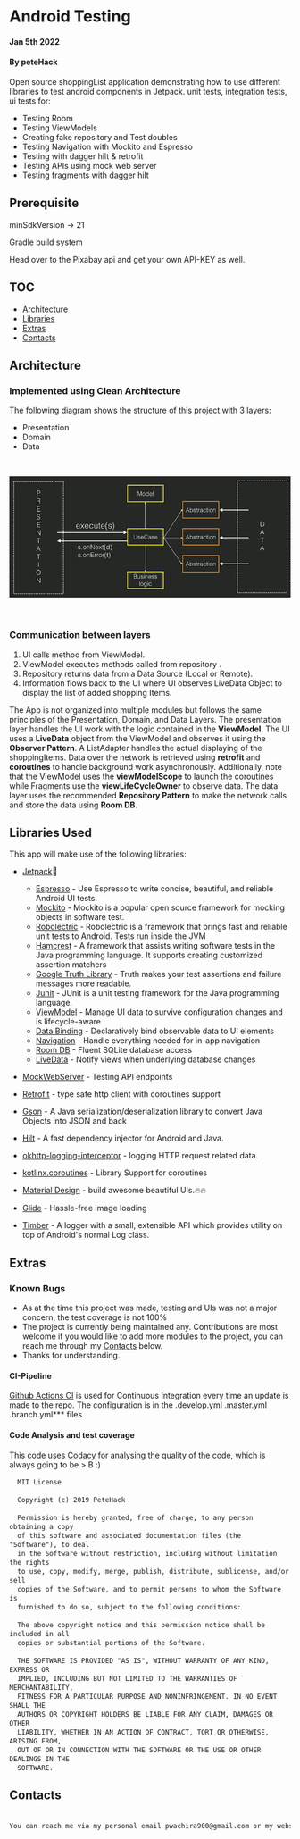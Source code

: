 

# Android Testing
#### Jan 5th 2022
#### By **peteHack**


Open source shoppingList application demonstrating how to use different libraries to test android components in Jetpack. unit tests, integration tests, ui tests for:
- Testing Room
- Testing ViewModels
- Creating fake repository and Test doubles
- Testing Navigation with Mockito and Espresso
- Testing with dagger hilt & retrofit
- Testing APIs using mock web server
- Testing fragments with dagger hilt

## Prerequisite

minSdkVersion -> 21

Gradle build system

Head over to the Pixabay api and get your own API-KEY as well.


## TOC

- [Architecture](#architecture)
- [Libraries](#libraries)
- [Extras](#extras)
- [Contacts](#Contacts)

## Architecture

### Implemented using Clean Architecture
The following diagram shows the structure of this project with 3 layers:
- Presentation
- Domain
- Data

<br>
<p align="center">
  <img src="https://github.com/peter-wachira/TMDBClient/blob/master/diagram.png" width="750"/>
</p>
<br>

### Communication between layers

1. UI calls method from ViewModel.
2. ViewModel executes methods called from repository .
3. Repository returns data from a Data Source (Local or Remote).
4. Information flows back to the UI where UI observes LiveData Object to display the list of added shopping Items.


The App is not organized into multiple modules but follows the same principles of
the Presentation, Domain, and Data Layers.
The presentation layer handles the UI work with the logic contained in the **ViewModel**.
The UI uses a **LiveData** object from the ViewModel and observes it using the **Observer Pattern**.
A ListAdapter handles the actual displaying of the shoppingItems. Data over the network is retrieved using
**retrofit** and **coroutines** to handle background work asynchronously. Additionally, note that
the ViewModel uses the **viewModelScope** to launch the coroutines while Fragments use the **viewLifeCycleOwner**
to observe data.
The data layer uses the recommended **Repository Pattern** to make the network calls and store the data using
**Room DB**.
 
## Libraries Used

This app will make use of the following libraries:

- [Jetpack](https://developer.android.com/jetpack)🚀

  - [Espresso](https://developer.android.com/training/testing/espresso) - Use Espresso to write concise, beautiful, and reliable Android UI tests.
  - [Mockito](https://github.com/mockito/mockito) - Mockito is a popular open source framework for mocking objects in software test.
  - [Robolectric]() - Robolectric is a framework that brings fast and reliable unit tests to Android. Tests run inside the JVM 
  - [Hamcrest](http://hamcrest.org/JavaHamcrest/) - A framework that assists writing software tests in the Java programming language. It supports creating customized assertion matchers
  - [Google Truth Library](https://github.com/google/truth) - Truth makes your test assertions and failure messages more readable.
  - [Junit](https://junit.org/junit4/) - JUnit is a unit testing framework for the Java programming language.
  - [ViewModel](https://developer.android.com/topic/libraries/architecture/viewmodel) - Manage UI data to survive configuration changes and is lifecycle-aware
  - [Data Binding](https://developer.android.com/topic/libraries/data-binding) - Declaratively bind observable data to UI elements
  - [Navigation](https://developer.android.com/guide/navigation/) - Handle everything needed for in-app navigation
  - [Room DB](https://developer.android.com/topic/libraries/architecture/room) - Fluent SQLite database access
  - [LiveData](https://developer.android.com/topic/libraries/architecture/livedata) - Notify views when underlying database changes
 
- [MockWebServer](https://github.com/square/okhttp/tree/master/mockwebserver) - Testing API endpoints 
- [Retrofit](https://square.github.io/retrofit/) - type safe http client with coroutines support
- [Gson](https://github.com/google/gson) - A Java serialization/deserialization library to convert Java Objects into JSON and back
- [Hilt](https://developer.android.com/training/dependency-injection/hilt-android) - A fast dependency injector for Android and Java.
- [okhttp-logging-interceptor](https://github.com/square/okhttp/blob/master/okhttp-logging-interceptor/README.md) - logging HTTP request related data.
- [kotlinx.coroutines](https://github.com/Kotlin/kotlinx.coroutines) - Library Support for coroutines
- [Material Design](https://material.io/develop/android/docs/getting-started/) - build awesome beautiful UIs.🔥🔥
- [Glide](https://github.com/bumptech/glide) - Hassle-free image loading
- [Timber](https://github.com/JakeWharton/timber) - A logger with a small, extensible API which provides utility on top of Android's normal Log class.


## Extras

### Known Bugs

- As at the time this project was made, testing and UIs was not a major concern, the test coverage is not 100% 
- The project is currently being maintained any. Contributions are most welcome if you would like to add more modules to the project, you can reach me through my [Contacts](#Contacts) below.
- Thanks for understanding.


#### CI-Pipeline

[Github Actions CI](https://github.com/features/actions/) is used for Continuous Integration every time an update is made
to the repo. The configuration is in the .develop.yml .master.yml .branch.yml*** files

#### Code Analysis and test coverage

This code uses [Codacy](https://www.codacy.com/) for analysing the quality of the code, which is
always going to be > B :)

```
  MIT License
  
  Copyright (c) 2019 PeteHack
  
  Permission is hereby granted, free of charge, to any person obtaining a copy
  of this software and associated documentation files (the "Software"), to deal
  in the Software without restriction, including without limitation the rights
  to use, copy, modify, merge, publish, distribute, sublicense, and/or sell
  copies of the Software, and to permit persons to whom the Software is
  furnished to do so, subject to the following conditions:
  
  The above copyright notice and this permission notice shall be included in all
  copies or substantial portions of the Software.
  
  THE SOFTWARE IS PROVIDED "AS IS", WITHOUT WARRANTY OF ANY KIND, EXPRESS OR
  IMPLIED, INCLUDING BUT NOT LIMITED TO THE WARRANTIES OF MERCHANTABILITY,
  FITNESS FOR A PARTICULAR PURPOSE AND NONINFRINGEMENT. IN NO EVENT SHALL THE
  AUTHORS OR COPYRIGHT HOLDERS BE LIABLE FOR ANY CLAIM, DAMAGES OR OTHER
  LIABILITY, WHETHER IN AN ACTION OF CONTRACT, TORT OR OTHERWISE, ARISING FROM,
  OUT OF OR IN CONNECTION WITH THE SOFTWARE OR THE USE OR OTHER DEALINGS IN THE
  SOFTWARE.

```


## Contacts

```bash

You can reach me via my personal email pwachira900@gmail.com or my website for contibutions or reuse


